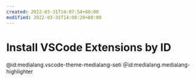 ```yaml
---
created: 2022-03-31T14:07:54+08:00
modified: 2022-03-31T14:08:20+08:00
---
```


# Install VSCode Extensions by ID

@id:medialang.vscode-theme-medialang-seti
＠id:medialang.medialang-highlighter
